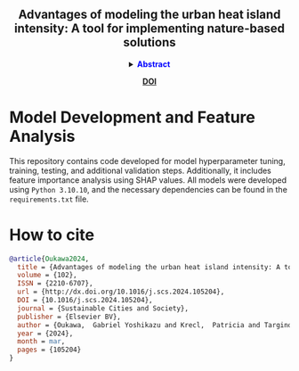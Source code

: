 <div align="center">
<h2>Advantages of modeling the urban heat island intensity: A tool for implementing nature-based solutions</h2>

<details>  
  <summary><strong><span style="color:blue;">Abstract</span></strong></summary>
  <p style="text-align: justify;">
Climate change affects the lives of billions of urban residents worldwide. Amidst this scenario, the urban heat island (UHI) exacerbates heat stress and worsens thermal discomfort. Here, we approach the UHI phenomenon from the perspectives of both machine learning and nature-based solutions (NBS). Random forest models were built by integrating in situ air temperature (T<sub>air</sub>) data and a pool of on- and off-site variables, within the context of Local Climate Zones (LCZ). The models utilized both T<sub>air</sub> and the urban heat island intensity (UHII) as response variables. All models achieved a high explanatory power (R<sup>2</sup> ≥ 0.82). However, those directly modeling UHII proved more suitable because LCZ emerged as the primary contributors of UHII’s variance. The NBS interventions showed that even modest increments of 10% in tree cover have the potential to reduce the UHII by up to 65% in winter and 55% in summer. This underscores the potential of modifying land use and cover as a tool to mitigate the UHI. This methodology holds the potential for application in other cities with similar climate. Our high-performing models pave the way for a streamlined approach in developing and implementing NBS, offering an efficient means to assess their impact and effectiveness.
    </p>
</details>

**[DOI](https://doi.org/10.1016/j.scs.2024.105204)**
</div>

# Model Development and Feature Analysis
This repository contains code developed for model hyperparameter tuning, training, testing, and additional validation steps. Additionally, it includes feature importance analysis using SHAP values. All models were developed using `Python 3.10.10`, and the necessary dependencies can be found in the `requirements.txt` file.

# How to cite

```bibtex
@article{Oukawa2024,
  title = {Advantages of modeling the urban heat island intensity: A tool for implementing nature-based solutions},
  volume = {102},
  ISSN = {2210-6707},
  url = {http://dx.doi.org/10.1016/j.scs.2024.105204},
  DOI = {10.1016/j.scs.2024.105204},
  journal = {Sustainable Cities and Society},
  publisher = {Elsevier BV},
  author = {Oukawa,  Gabriel Yoshikazu and Krecl,  Patricia and Targino,  Admir Créso and Batista,  Ligia Flávia Antunes},
  year = {2024},
  month = mar,
  pages = {105204}
}
```

